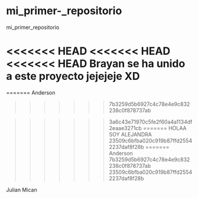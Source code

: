 mi_primer-_repositorio
======================

mi_primer_repositorio

<<<<<<< HEAD
<<<<<<< HEAD
<<<<<<< HEAD
Brayan se ha unido a este proyecto jejejeje XD
=======
=======
Anderson
>>>>>>> 7b3259d5b6927c4c78e4e9c832238c0f878737ab

>>>>>>> 3a6c43e71970c5fe2f60a4a1134df2eaae3271cb
=======
HOLAA SOY ALEJANDRA
>>>>>>> 23509c6bfba020c919b87ffd25542237daf8f28b
=======
Anderson
>>>>>>> 7b3259d5b6927c4c78e4e9c832238c0f878737ab
>>>>>>> 23509c6bfba020c919b87ffd25542237daf8f28b



Julian Mican
